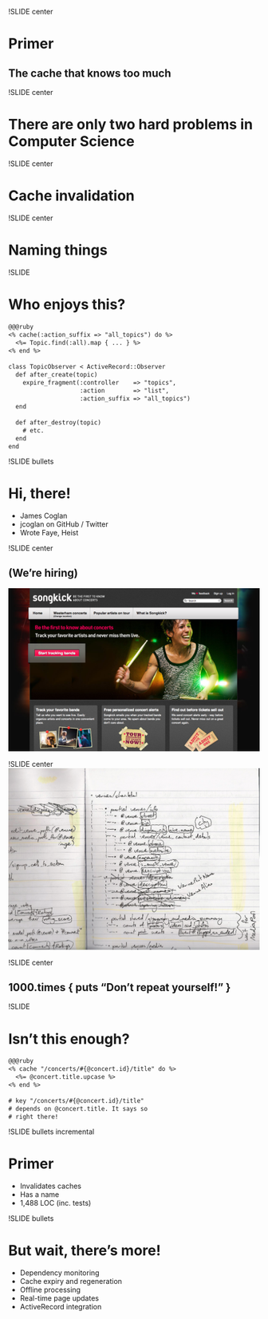 !SLIDE center
# Primer
## The cache that knows too much


!SLIDE center
# There are only two hard problems in Computer Science


!SLIDE center
# Cache invalidation


!SLIDE center
# Naming things


!SLIDE
# Who enjoys this?

    @@@ruby
    <% cache(:action_suffix => "all_topics") do %>
      <%= Topic.find(:all).map { ... } %>
    <% end %>
    
    class TopicObserver < ActiveRecord::Observer
      def after_create(topic)
        expire_fragment(:controller    => "topics",
                        :action        => "list",
                        :action_suffix => "all_topics")
      end
      
      def after_destroy(topic)
        # etc.
      end
    end


!SLIDE bullets
# Hi, there!

* James Coglan
* jcoglan on GitHub / Twitter
* Wrote Faye, Heist


!SLIDE center
## (We’re hiring)
![Songkick](sk-home.png)


!SLIDE center
![Call graph](call-graph.png)


!SLIDE center
## 1000.times { puts “Don’t repeat yourself!”  }


!SLIDE
# Isn’t this enough?

    @@@ruby
    <% cache "/concerts/#{@concert.id}/title" do %>
      <%= @concert.title.upcase %>
    <% end %>
    
    # key "/concerts/#{@concert.id}/title"
    # depends on @concert.title. It says so
    # right there!


!SLIDE bullets incremental
# Primer

* Invalidates caches
* Has a name
* 1,488 LOC (inc. tests)


!SLIDE bullets
# But wait, there’s more!

* Dependency monitoring
* Cache expiry and regeneration
* Offline processing
* Real-time page updates
* ActiveRecord integration
